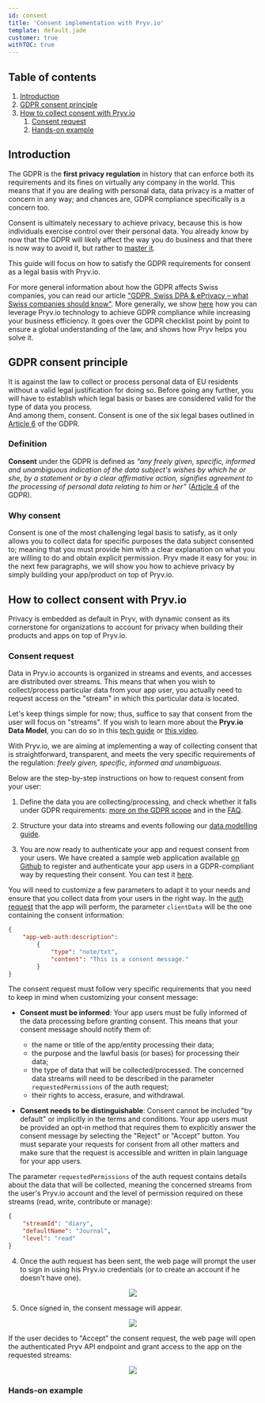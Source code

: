```yaml
---
id: consent
title: 'Consent implementation with Pryv.io'
template: default.jade
customer: true
withTOC: true
---
```


## Table of contents

1. [Introduction](#introduction)
2. [GDPR consent principle](#gdpr-consent-principle)
3. [How to collect consent with Pryv.io](#how-to-collect-consent-with-pryv-io)
    1. [Consent request](#consent-request)
    2. [Hands-on example](#hands-on-example)

## Introduction

The GDPR is the **first privacy regulation** in history that can enforce both its requirements and its fines on virtually any company in the world. This means that if you are dealing with personal data, data privacy is a matter of concern in any way; and chances are, GDPR compliance specifically is a concern too.

Consent is ultimately necessary to achieve privacy, because this is how individuals exercise control over their personal data. You already know by now that the GDPR will likely affect the way you do business and that there is now way to avoid it, but rather to [master it](https://docs.google.com/document/d/16JiKDiJFbkwMGAJmehRJkZ5Wxfm9Lcnz5X4YuHmuBuA/edit).

This guide will focus on how to satisfy the GDPR requirements for consent as a legal basis with Pryv.io.

For more general information about how the GDPR affects Swiss companies, you can read our article ["GDPR, Swiss DPA & ePrivacy – what Swiss companies should know"](https://www.pryv.com/2019/11/20/gdpr-swiss-dpa-e-privacy/). More generally, we show [here](https://docs.google.com/document/d/16JiKDiJFbkwMGAJmehRJkZ5Wxfm9Lcnz5X4YuHmuBuA/edit) how you can leverage Pryv.io technology to achieve GDPR compliance while increasing your business efficiency. It goes over the GDPR checklist point by point to ensure a global understanding of the law, and shows how Pryv helps you solve it.

## GDPR consent principle

It is against the law to collect or process personal data of EU residents without a valid legal justification for doing so. Before going any further, you will have to establish which legal basis or bases are considered valid for the type of data you process.  
And among them, consent. Consent is one of the six legal bases outlined in [Article 6](https://gdpr-info.eu/art-6-gdpr/) of the GDPR.
 
### Definition

**Consent** under the GDPR is defined as *“any freely given, specific, informed and unambiguous indication of the data subject's wishes by which he or she, by a statement or by a clear affirmative action, signifies agreement to the processing of personal data relating to him or her”* ([Article 4](https://gdpr.eu/article-4-definitions/) of the GDPR).

### Why consent

Consent is one of the most challenging legal basis to satisfy, as it only allows you to collect data for specific purposes the data subject consented to; meaning that you must provide him with a clear explanation on what you are willing to do and obtain explicit permission. Pryv made it easy for you: in the next few paragraphs, we will show you how to achieve privacy by simply building your app/product on top of Pryv.io.

## How to collect consent with Pryv.io

Privacy is embedded as default in Pryv, with dynamic consent as its cornerstone for organizations to account for privacy when building their products and apps on top of Pryv.io.

### Consent request

Data in Pryv.io accounts is organized in streams and events, and accesses are distributed over streams. This means that when you wish to collect/process particular data from your app user, you actually need to request access on the "stream" in which this particular data is located.  

Let's keep things simple for now; thus, suffice to say that consent from the user will focus on "streams". If you wish to learn more about the **Pryv.io Data Model**, you can do so in this [tech guide](https://api.pryv.com/guides/data-modelling/) or [this video](https://www.youtube.com/watch?v=zl9RTf6JTps).

With Pryv.io, we are aiming at implementing a way of collecting consent that is straightforward, transparent, and meets the very specific requirements of the regulation: *freely given, specific, informed and unambiguous*.

Below are the step-by-step instructions on how to request consent from your user:

1. Define the data you are collecting/processing, and check whether it falls under GDPR requirements: [more on the GDPR scope](https://www.pryv.com/2019/11/20/gdpr-swiss-dpa-e-privacy/) and in the [FAQ](https://api.pryv.com/faq-api/#personal-data).

2. Structure your data into streams and events following our [data modelling guide](https://api.pryv.com/guides/data-modelling/).

3. You are now ready to authenticate your app and request consent from your users. We have created a sample web application available [on Github](https://github.com/pryv/app-web-auth3) to register and authenticate your app users in a GDPR-compliant way by requesting their consent. You can test it [here](https://api.pryv.com/app-web-access/?pryvServiceInfoUrl=https://reg.pryv.me/service/info).  

You will need to customize a few parameters to adapt it to your needs and ensure that you collect data from your users in the right way. In the [auth request](https://api.pryv.com/reference/#auth-request) that the app will perform, the parameter `clientData` will be the one containing the consent information:

```json
{
    "app-web-auth:description":
        {
            "type": "note/txt",
            "content": "This is a consent message."
        }
}
```

The consent request must follow very specific requirements that you need to keep in mind when customizing your consent message:

- **Consent must be informed**: Your app users must be fully informed of the data processing before granting consent. This means that your consent message should notify them of:

    - the name or title of the app/entity processing their data;
    - the purpose and the lawful basis (or bases) for processing their data;
    - the type of data that will be collected/processed. The concerned data streams will need to be described in the parameter `requestedPermissions` of the auth request; 
    - their rights to access, erasure, and withdrawal.
- **Consent needs to be distinguishable**: Consent cannot be included "by default" or implicitly in the terms and conditions. Your app users must be provided an opt-in method that requires them to explicitly answer the consent message by selecting the "Reject" or "Accept" button. You must separate your requests for consent from all other matters and make sure that the request is accessible and written in plain language for your app users. 

The parameter `requestedPermissions` of the auth request contains details about the data that will be collected, meaning the concerned streams from the user's Pryv.io account and the level of permission required on these streams (read, write, contribute or manage):

```json
{
    "streamId": "diary",
    "defaultName": "Journal",
    "level": "read"
}
```

4. Once the auth request has been sent, the web page will prompt the user to sign in using his Pryv.io credentials (or to create an account if he doesn't have one).

<p align="center">
<img src="/assets/images/signin.png" />
</p>

5. Once signed in, the consent message will appear.

<p align="center">
<img src="/assets/images/consent_message.png" />
</p>

If the user decides to "Accept" the consent request, the web page will open the authenticated Pryv API endpoint and grant access to the app on the requested streams:

<p align="center">
<img src="/assets/images/apiendpoint.png" />
</p>

### Hands-on example